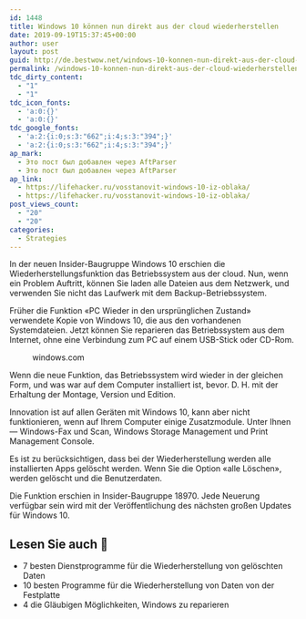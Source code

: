 ```yaml
---
id: 1448
title: Windows 10 können nun direkt aus der cloud wiederherstellen
date: 2019-09-19T15:37:45+00:00
author: user
layout: post
guid: http://de.bestwow.net/windows-10-konnen-nun-direkt-aus-der-cloud-wiederherstellen/
permalink: /windows-10-konnen-nun-direkt-aus-der-cloud-wiederherstellen/
tdc_dirty_content:
  - "1"
  - "1"
tdc_icon_fonts:
  - 'a:0:{}'
  - 'a:0:{}'
tdc_google_fonts:
  - 'a:2:{i:0;s:3:"662";i:4;s:3:"394";}'
  - 'a:2:{i:0;s:3:"662";i:4;s:3:"394";}'
ap_mark:
  - Это пост был добавлен через AftParser
  - Это пост был добавлен через AftParser
ap_link:
  - https://lifehacker.ru/vosstanovit-windows-10-iz-oblaka/
  - https://lifehacker.ru/vosstanovit-windows-10-iz-oblaka/
post_views_count:
  - "20"
  - "20"
categories:
  - Strategies
---
```

In der neuen Insider-Baugruppe Windows 10 erschien die Wiederherstellungsfunktion das Betriebssystem aus der cloud. Nun, wenn ein Problem Auftritt, können Sie laden alle Dateien aus dem Netzwerk, und verwenden Sie nicht das Laufwerk mit dem Backup-Betriebssystem.

Früher die Funktion «PC Wieder in den ursprünglichen Zustand» verwendete Kopie von Windows 10, die aus den vorhandenen Systemdateien. Jetzt können Sie reparieren das Betriebssystem aus dem Internet, ohne eine Verbindung zum PC auf einem USB-Stick oder CD-Rom.<figure><figcaption>windows.com</figcaption></figure> 

Wenn die neue Funktion, das Betriebssystem wird wieder in der gleichen Form, und was war auf dem Computer installiert ist, bevor. D. H. mit der Erhaltung der Montage, Version und Edition.

Innovation ist auf allen Geräten mit Windows 10, kann aber nicht funktionieren, wenn auf Ihrem Computer einige Zusatzmodule. Unter Ihnen — Windows-Fax und Scan, Windows Storage Management und Print Management Console.

Es ist zu berücksichtigen, dass bei der Wiederherstellung werden alle installierten Apps gelöscht werden. Wenn Sie die Option «alle Löschen», werden gelöscht und die Benutzerdaten.

Die Funktion erschien in Insider-Baugruppe 18970. Jede Neuerung verfügbar sein wird mit der Veröffentlichung des nächsten großen Updates für Windows 10.

<div>
  <h2 class="read-also__title">
    <span>Lesen Sie auch</span> <span>🧐 </span>
  </h2>
  
  <ul class="read-also__list">
    <li>
      7 besten Dienstprogramme für die Wiederherstellung von gelöschten Daten
    </li>
    <li>
      10 besten Programme für die Wiederherstellung von Daten von der Festplatte
    </li>
    <li>
      4 die Gläubigen Möglichkeiten, Windows zu reparieren
    </li>
  </ul>
</div>